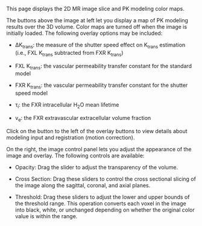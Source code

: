 This page displays the 2D MR image slice and PK modeling color maps.

The buttons above the image at left let you display a map of PK modeling
results over the 3D volume. Color maps are turned off when the image is
initially loaded. The following overlay options may be included:

* &Delta;K<sub>trans</sub>: the measure of the shutter speed effect on
  K<sub>trans</sub> estimation (i.e., FXL K<sub>trans</sub> subtracted
  from FXR K<sub>trans</sub>)

* FXL K<sub>trans</sub>: the vascular permeability transfer constant for
  the standard model

* FXR K<sub>trans</sub>: the vascular permeability transfer constant for
  the shutter speed model

* &tau;<sub>i</sub>: the FXR intracellular H<sub>2</sub>O mean lifetime

* v<sub>e</sub>: the FXR extravascular extracellular volume fraction

Click on the <span class="glyphicon glyphicon-info-sign"></span> button
to the left of the overlay buttons to view details about modeling input
and registration (motion correction).

On the right, the image control panel lets you adjust the appearance of
the image and overlay. The following controls are available:

* Opacity: Drag the slider to adjust the transparency of the volume.

* Cross Section: Drag these sliders to control the cross sectional
  slicing of the image along the sagittal, coronal, and axial planes.

* Threshold: Drag these sliders to adjust the lower and upper bounds of
  the threshold range. This operation converts each voxel in the image
  into black, white, or unchanged depending on whether the original
  color value is within the range.

